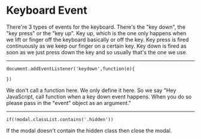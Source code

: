 # Keyboard Event



There're 3 types of events for the keyboard. There's the "key down", the "key press" or the "key up". Key up, which is the one only happens when we lift or finger off the keyboard basically or off the key. Key press is fired continuously as we keep our finger on a certain key. Key down is fired as soon as we just press down the key and so usually that's the one we use. 



---



`document.addEventListener('keydown',function(e){`

`})`

We don't call a function here. We only define it here. So we say "Hey JavaScript, call function when a key down event happens. When you do so please pass in the "event" object as an argument."



---

`if(!modal.classList.contains('.hidden'))`

If the modal doesn't contain the hidden class then close the modal.

